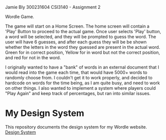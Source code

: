 Jamie Bly
300231604
CSI3140 - Assignment 2

Wordle Game.

The game will start on a Home Screen. The home screen will contain a 'Play' Button to proceed to the actual game.
Once user selects 'Play' button, a word will be selected, and they will be prompted to guess the word. The user will have 6 guesses, and after each guess they will be be shown whether the letters in the word they guessed are present in the actual word. Green for in correct position, Yellow for in word but not the correct position, and red for not in the word.

I originally wanted to have a "bank" of words in an external document that I would read into the game each time, that would have 5000+ words to randomly choose from. I couldn't get it to work properly, and decided to hardcode on words for the time being, as I am quite busy, and need to work on other things. I also wanted to implement a system where players could "Play Again" and keep track of percentages, but ran into similar issues.

# My Design System
This repository documents the design system for my Wordle website.
[Design System](docs/design_system.md)